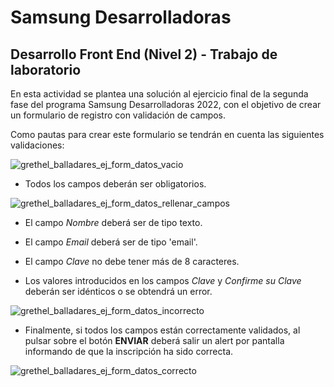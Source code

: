 # Samsung Desarrolladoras

## Desarrollo Front End (Nivel 2) - Trabajo de laboratorio



En esta actividad se plantea una solución al ejercicio final de la segunda fase del programa Samsung Desarrolladoras 2022, con el objetivo de crear un formulario de registro con validación de campos.

Como pautas para crear este formulario se tendrán en cuenta las siguientes validaciones:

   ![grethel_balladares_ej_form_datos_vacio](https://user-images.githubusercontent.com/36034956/215285966-fac31b1c-610e-4302-9498-942128ecd50c.PNG)
  - Todos los campos deberán ser obligatorios.
  
   ![grethel_balladares_ej_form_datos_rellenar_campos](https://user-images.githubusercontent.com/36034956/215285971-cb618b3e-a97d-4ed5-a42b-c8754cc6743e.PNG)
  - El campo *Nombre* deberá ser de tipo texto.
  
  - El campo *Email* deberá ser de tipo 'email'.
  
  - El campo *Clave* no debe tener más de 8 caracteres.
  
  - Los valores introducidos en los campos *Clave* y *Confirme su Clave* deberán ser idénticos o se obtendrá un error.
  
   ![grethel_balladares_ej_form_datos_incorrecto](https://user-images.githubusercontent.com/36034956/215285970-50200a13-5afe-41f5-898e-b910488ec87b.PNG)
   
  - Finalmente, si todos los campos están correctamente validados, al pulsar sobre el botón **ENVIAR** deberá salir un alert por pantalla informando de que la inscripción ha sido correcta.
  
  ![grethel_balladares_ej_form_datos_correcto](https://user-images.githubusercontent.com/36034956/215285967-9d45d3ba-a10e-426c-8276-a699fbf9bace.PNG)

